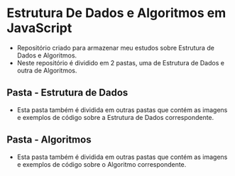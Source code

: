 # Estrutura De Dados e Algoritmos em JavaScript
 - Repositório criado para armazenar meu estudos sobre Estrutura de Dados e Algoritmos.
 - Neste repositório é dividido em 2 pastas, uma de Estrutura de Dados e outra de Algoritmos.

## Pasta - Estrutura de Dados
- Esta pasta também é dividida em outras pastas que contém as imagens e exemplos de código sobre a Estrutura de Dados correspondente.

## Pasta - Algoritmos
- Esta pasta também é dividida em outras pastas que contém as imagens e exemplos de código sobre o Algoritmo correspondente.
